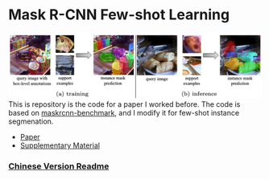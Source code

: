 # Mask R-CNN Few-shot Learning
![teaser](visualization/few-shot.png)
This is repository is the code for a paper I worked before. The code is based on [maskrcnn-benchmark](https://github.com/facebookresearch/maskrcnn-benchmark), and I modify it for few-shot instance segmenation.

- [Paper](https://drive.google.com/file/d/1WHQjgZgnZNr9u7xeFHvc2VnAs_4IoLQj/view?usp=sharing)
- [Supplementary Material](https://drive.google.com/file/d/1M9VnvFiV4_6X1uQSJhmXFStl5Hx_z0Xb/view?usp=sharing)


### [Chinese Version Readme](visualization/work.ipynb)
